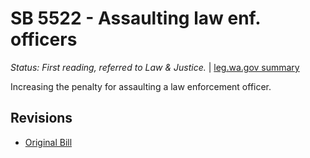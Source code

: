 # SB 5522 - Assaulting law enf. officers
*Status: First reading, referred to Law & Justice.* | [leg.wa.gov summary](https://app.leg.wa.gov/billsummary?BillNumber=5522&Year=2021)

Increasing the penalty for assaulting a law enforcement officer.

## Revisions
* [Original Bill](1/)